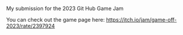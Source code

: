 My submission for the 2023 Git Hub Game Jam 

You can check out the game page here:
https://itch.io/jam/game-off-2023/rate/2397924

